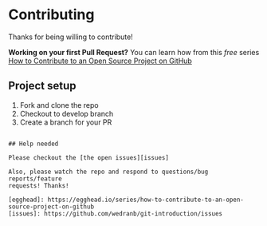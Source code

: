 # Contributing

Thanks for being willing to contribute!

**Working on your first Pull Request?** You can learn how from this _free_
series [How to Contribute to an Open Source Project on GitHub](egghead)

## Project setup

1. Fork and clone the repo
2. Checkout to develop branch
3. Create a branch for your PR

```

## Help needed

Please checkout the [the open issues][issues]

Also, please watch the repo and respond to questions/bug reports/feature
requests! Thanks!

[egghead]: https://egghead.io/series/how-to-contribute-to-an-open-source-project-on-github
[issues]: https://github.com/wedranb/git-introduction/issues
